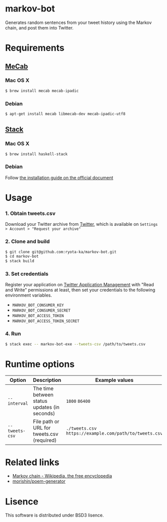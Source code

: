 # markov-bot

Generates random sentences from your tweet history using the Markov chain, and post them into Twitter.

# Requirements

## [MeCab](http://taku910.github.io/mecab/)

### Mac OS X

```sh
$ brew install mecab mecab-ipadic
```

### Debian

```sh
$ apt-get install mecab libmecab-dev mecab-ipadic-utf8
```

## [Stack](http://haskellstack.org/)

### Mac OS X

```sh
$ brew install haskell-stack
```

### Debian

Follow [the installation guide on the official document](http://docs.haskellstack.org/en/stable/install_and_upgrade/#debian)

# Usage

### 1. Obtain tweets.csv

Download your Twitter archive from [Twitter](https://twitter.com/), which is available on `Settings > Account > "Request your archive"`

### 2. Clone and build

```sh
$ git clone git@github.com:ryota-ka/markov-bot.git
$ cd markov-bot
$ stack build
```

### 3. Set credentials

Register your application on [Twitter Application Management](https://apps.twitter.com/) with "Read and Write" permissions at least, then set your credentials to the following environment variables.

- `MARKOV_BOT_CONSUMER_KEY`
- `MARKOV_BOT_CONSUMER_SECRET`
- `MARKOV_BOT_ACCESS_TOKEN`
- `MARKOV_BOT_ACCESS_TOKEN_SECRET`

### 4. Run

```sh
$ stack exec -- markov-bot-exe --tweets-csv /path/to/tweets.csv
```

# Runtime options

Option | Description | Example values
--- | --- | ---
`--interval` | The time between status updates (in seconds) | `1800` `86400`
`--tweets-csv` | File path or URL for tweets.csv (required) | `./tweets.csv` `https://example.com/path/to/tweets.csv`

# Related links

- [Markov chain - Wikipedia, the free encyclopedia](https://en.wikipedia.org/wiki/Markov_chain)
- [morishin/poem-generator](https://github.com/morishin/poem-generator)

# Lisence

This software is distributed under BSD3 lisence.
